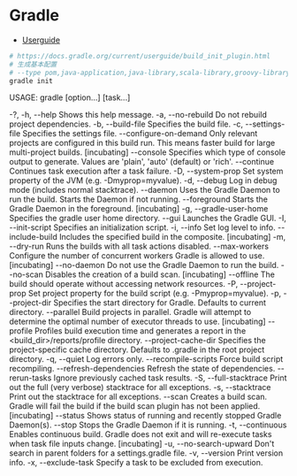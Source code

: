 # Gradle

* [Userguide](https://docs.gradle.org/current/userguide/userguide.html)

```bash
# https://docs.gradle.org/current/userguide/build_init_plugin.html
# 生成基本配置
# --type pom,java-application,java-library,scala-library,groovy-library,basic
gradle init

```

USAGE: gradle [option...] [task...]

-?, -h, --help          Shows this help message.
-a, --no-rebuild        Do not rebuild project dependencies.
-b, --build-file        Specifies the build file.
-c, --settings-file     Specifies the settings file.
--configure-on-demand   Only relevant projects are configured in this build run. This means faster build for large multi-project builds. [incubating]
--console               Specifies which type of console output to generate. Values are 'plain', 'auto' (default) or 'rich'.
--continue              Continues task execution after a task failure.
-D, --system-prop       Set system property of the JVM (e.g. -Dmyprop=myvalue).
-d, --debug             Log in debug mode (includes normal stacktrace).
--daemon                Uses the Gradle Daemon to run the build. Starts the Daemon if not running.
--foreground            Starts the Gradle Daemon in the foreground. [incubating]
-g, --gradle-user-home  Specifies the gradle user home directory.
--gui                   Launches the Gradle GUI.
-I, --init-script       Specifies an initialization script.
-i, --info              Set log level to info.
--include-build         Includes the specified build in the composite. [incubating]
-m, --dry-run           Runs the builds with all task actions disabled.
--max-workers           Configure the number of concurrent workers Gradle is allowed to use. [incubating]
--no-daemon             Do not use the Gradle Daemon to run the build.
--no-scan               Disables the creation of a build scan. [incubating]
--offline               The build should operate without accessing network resources.
-P, --project-prop      Set project property for the build script (e.g. -Pmyprop=myvalue).
-p, --project-dir       Specifies the start directory for Gradle. Defaults to current directory.
--parallel              Build projects in parallel. Gradle will attempt to determine the optimal number of executor threads to use. [incubating]
--profile               Profiles build execution time and generates a report in the <build_dir>/reports/profile directory.
--project-cache-dir     Specifies the project-specific cache directory. Defaults to .gradle in the root project directory.
-q, --quiet             Log errors only.
--recompile-scripts     Force build script recompiling.
--refresh-dependencies  Refresh the state of dependencies.
--rerun-tasks           Ignore previously cached task results.
-S, --full-stacktrace   Print out the full (very verbose) stacktrace for all exceptions.
-s, --stacktrace        Print out the stacktrace for all exceptions.
--scan                  Creates a build scan. Gradle will fail the build if the build scan plugin has not been applied. [incubating]
--status                Shows status of running and recently stopped Gradle Daemon(s).
--stop                  Stops the Gradle Daemon if it is running.
-t, --continuous        Enables continuous build. Gradle does not exit and will re-execute tasks when task file inputs change. [incubating]
-u, --no-search-upward  Don't search in parent folders for a settings.gradle file.
-v, --version           Print version info.
-x, --exclude-task      Specify a task to be excluded from execution.
